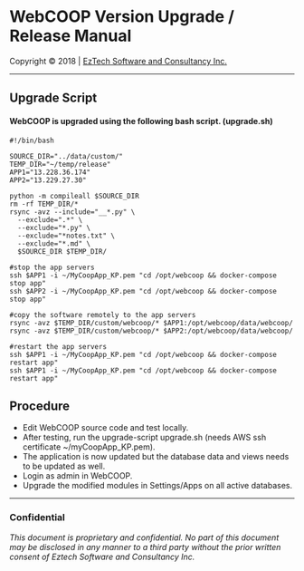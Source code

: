 # **WebCOOP Version Upgrade / Release Manual**
Copyright © 2018 | [EzTech Software and Consultancy Inc.](https://www.eztechsoft.com)
- - -
## **Upgrade Script**
#### WebCOOP is upgraded using the following bash script. (upgrade.sh)
```
#!/bin/bash

SOURCE_DIR="../data/custom/"
TEMP_DIR="~/temp/release"
APP1="13.228.36.174"
APP2="13.229.27.30"

python -m compileall $SOURCE_DIR
rm -rf TEMP_DIR/*
rsync -avz --include="__*.py" \
  --exclude=".*" \
  --exclude="*.py" \
  --exclude="*notes.txt" \
  --exclude="*.md" \
  $SOURCE_DIR $TEMP_DIR/

#stop the app servers
ssh $APP1 -i ~/MyCoopApp_KP.pem "cd /opt/webcoop && docker-compose stop app"
ssh $APP2 -i ~/MyCoopApp_KP.pem "cd /opt/webcoop && docker-compose stop app"

#copy the software remotely to the app servers
rsync -avz $TEMP_DIR/custom/webcoop/* $APP1:/opt/webcoop/data/webcoop/
rsync -avz $TEMP_DIR/custom/webcoop/* $APP2:/opt/webcoop/data/webcoop/

#restart the app servers
ssh $APP1 -i ~/MyCoopApp_KP.pem "cd /opt/webcoop && docker-compose restart app"
ssh $APP1 -i ~/MyCoopApp_KP.pem "cd /opt/webcoop && docker-compose restart app"
```
## **Procedure**
* Edit WebCOOP source code and test locally.
* After testing, run the upgrade-script upgrade.sh (needs AWS ssh certificate ~/myCoopApp_KP.pem).
* The application is now updated but the database data and views needs to be updated as well.
* Login as admin in WebCOOP.
* Upgrade the modified modules in Settings/Apps on all active databases.
- - -
### **Confidential**
*This document is proprietary and confidential. No part of this document may be disclosed in any manner to a third party without the prior written consent of Eztech Software and Consultancy Inc.*
